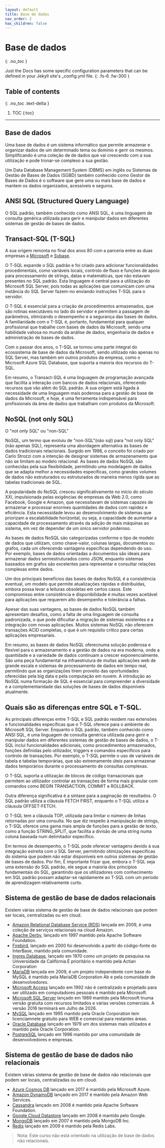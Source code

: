 ```yaml
---
layout: default
title: Base de dados
nav_order: 2
has_children: false
---
```


# Base de dados
{: .no_toc }

Just the Docs has some specific configuration parameters that can be defined in your Jekyll site's \_config.yml file.
{: .fs-6 .fw-300 }

## Table of contents
{: .no_toc .text-delta }

1. TOC
{:toc}

---


## Base de dados

Uma base de dados é um sistema informático que permite armazenar e organizar dados de um determinado tema ou domínio e gerir os mesmos. Simplificando é uma coleção de de dados que vai crescendo com a sua utilização e pode tronar-se complexo a sua gestão.

Um Data Database Management System (DBMS) em inglês ou Sistemas de Gestão de Bases de Dados (SGBD) também conhecido como Gestor de Bases de Dados é o software que gere uma ou mais base de dados e mantem os dados organizados, acessíveis e seguros.



## ANSI SQL (Structured Query Language)
O SQL padrão, também conhecido como ANSI SQL, é uma linguagem de consulta genérica utilizada para gerir e manipular dados em diferentes sistemas de gestão de bases de dados.




## Transact-SQL (T-SQL)

A sua origem remonta no final dos anos 80 com a parceria entre as duas empresas a [Microsoft](https://www.microsoft.com/pt-pt) e [Sybase](https://www.sap.com/portugal/products/acquired-brands/what-is-sybase.html).

O T-SQL expande o SQL padrão e foi criado para adicionar funcionalidades procedimentais, como variáveis locais, controlo de fluxo e funções de apoio para processamento de strings, datas e matemáticas, que não estavam presentes no SQL padrão. Esta linguagem é central para a utilização do Microsoft SQL Server, pois todas as aplicações que comunicam com uma instância do SQL Server fazem-no enviando instruções T-SQL para o servidor. 

O T-SQL é essencial para a criação de procedimentos armazenados, que são rotinas executáveis no lado do servidor e permitem a passagem de parâmetros, otimizando o desempenho e a segurança das bases de dados. A familiaridade com o T-SQL é, portanto, fundamental para qualquer profissional que trabalhe com bases de dados da Microsoft, sendo uma habilidade valiosa no mundo da análise de dados, engenharia de dados e administração de bases de dados.

Com o passar dos anos, o T-SQL se tornou uma parte integral do ecossistema de base de dados da Microsoft, sendo utilizado não apenas no SQL Server, mas também em outros produtos da empresa, como o Microsoft Azure SQL Database, que suporta a maioria dos recursos do T-SQL.


Em resumo, o Transact-SQL é uma linguagem de programação avançada que facilita a interação com bancos de dados relacionais, oferecendo recursos que vão além do SQL padrão. A sua origem está ligada à necessidade de uma linguagem mais poderosa para a gestão de base de dados da Microsoft, e hoje, é uma ferramenta indispensável para profissionais da área de dados que trabalham com produtos da Microsoft. 





## NoSQL (not only SQL)
O "not only SQL" ou "non-SQL" 


NoSQL, um termo que evoluiu de "non-SQL"(não sql) para "not only SQL"(não apenas SQL), representa uma abordagem alternativa às bases de dados tradicionais relacionais. Surgido em 1998, o conceito foi criado por Carlo Strozzi com a intenção de designar sistemas de armazenamento que não se limitam ao modelo relacional. As bases de dados NoSQL são conhecidas pela sua flexibilidade, permitindo uma modelagem de dados que se adapta melhor a necessidades específicas, como grandes volumes de dados não estruturados ou estruturados de maneira menos rígida que as tabelas tradicionais de SQL.

A popularidade do NoSQL cresceu significativamente no início do século XXI, impulsionada pelas exigências de empresas da Web 2.0, como Facebook, Google e Amazon, que necessitavam de sistemas capazes de armazenar e processar enormes quantidades de dados com rapidez e eficiência. Esta necessidade levou ao desenvolvimento de sistemas que priorizam a escalabilidade horizontal, ou seja, a capacidade de aumentar a capacidade de processamento através da adição de mais máquinas ao sistema, em vez de depender de um único servidor poderoso.

As bases de dados NoSQL são categorizadas conforme o tipo de modelo de dados que utilizam, como chave-valor, colunas largas, documentos ou grafos, cada um oferecendo vantagens específicas dependendo do uso. Por exemplo, bases de dados orientadas a documentos são ideais para armazenar dados semiestruturados como JSON, enquanto sistemas baseados em grafos são excelentes para representar e consultar relações complexas entre dados.

Um dos principais benefícios das bases de dados NoSQL é a consistência eventual, um modelo que permite atualizações rápidas e distribuídas, embora possa levar a leituras obsoletas em certos casos. Este compromisso entre consistência e disponibilidade é muitas vezes aceitável para aplicações que requerem alto desempenho e tolerância a falhas.

Apesar das suas vantagens, as bases de dados NoSQL também apresentam desafios, como a falta de uma linguagem de consulta padronizada, o que pode dificultar a migração de sistemas existentes e a integração com novas aplicações. Muitos sistemas NoSQL não oferecem transações ACID completas, o que é um requisito crítico para certas aplicações empresariais.

Em resumo, as bases de dados NoSQL oferecnuma solução poderosa e flexível para o armazenamento e a gestão de dados na era moderna, onde a quantidade e a variedade de dados continuam a crescer exponencialmente. São uma peça fundamental na infraestrutura de muitas aplicações web de grande escala e sistemas de processamento de dados em tempo real, permitindo que as organizações tirem proveito das oportunidades oferecidas pela big data e pela computação em nuvem. A introdução ao NoSQL numa formação de SQL é essencial para compreender a diversidade e a complementaridade das soluções de bases de dados disponíveis atualmente.



## Quais são as diferenças entre SQL e T-SQL. 
As principais diferenças entre T-SQL e SQL padrão residem nas extensões e funcionalidades específicas que o T-SQL oferece para o ambiente do Microsoft SQL Server. Enquanto o SQL padrão, também conhecido como ANSI SQL, é uma linguagem de consulta genérica utilizada para gerir e manipular dados em diferentes sistemas de gestão de bases de dados, o T-SQL inclui funcionalidades adicionais, como procedimentos armazenados, funções definidas pelo utilizador, triggers e comandos específicos para controlo de transações. Por exemplo, o T-SQL permite o uso de variáveis de tabela e tabelas temporárias, que são extremamente úteis para armazenar dados temporários durante o processamento de consultas complexas. 

O T-SQL suporta a utilização de blocos de código transacionais que permitem ao utilizador controlar as transações de forma mais granular com comandos como BEGIN TRANSACTION, COMMIT e ROLLBACK.

Outra diferença significativa é a sintaxe para a paginação de resultados. O SQL padrão utiliza a cláusula FETCH FIRST, enquanto o T-SQL utiliza a cláusula OFFSET-FETCH. 

O T-SQL tem a cláusula TOP, utilizada para limitar o número de linhas retornadas por uma consulta. No que diz respeito à manipulação de strings, o T-SQL oferece uma gama mais ampla de funções para a gestão de texto, como a função STRING_SPLIT, que facilita a divisão de uma string numa coluna baseada num delimitador específico.

Em termos de desempenho, o T-SQL pode oferecer vantagens devido à sua integração estreita com o SQL Server, permitindo otimizações específicas do sistema que podem não estar disponíveis em outros sistemas de gestão de bases de dados. Por fim, É importante frizar que, embora o T-SQL seja uma extensão do SQL padrão, ele segue a maioria dos princípios fundamentais do SQL, garantindo que os utilizadores com conhecimento em SQL padrão possam adaptar-se rapidamente ao T-SQL com um período de aprendizagem relativamente curto.


## Sistema de gestão de base de dados relacionais

Existem várias sistema de gestão de base de dados relacionais que podem ser locais, centralizadas ou em cloud.

- [Amazon Relational Database Service (RDS)](https://aws.amazon.com/pt/rds/) lançada em 2009, é uma coleção de serviços relacionais na cloud Amazon. 
- [Apache Derby](https://db.apache.org/derby/), lançado em 1997 mantido pela Apache Software Foundation.
- [Firebird](https://firebirdsql.org/), lançado em 2000 foi desenvolvido a partir do código-fonte do InterBase, mantido pela comunidade.
- [Ingres Database](https://www.actian.com/databases/ingres/), lançado em 1970 como um projeto de pesquisa na Universidade da Califórnia.É prioritário e mantido pela Actian Corporation
- [MariaDB](https://mariadb.org/) lançada em 2009, é um projeto independente com base do MySQL é mantido pela MariaDB Corporation Ab e pela comunidade de desenvolvedores.
- [Microsoft Access](https://www.microsoft.com/pt-pt/microsoft-365/access) lançado em 1992 não é centralizado e projetado para ser utilizado em computadores pessoais é mantido pela Microsoft.
- [Microsoft SQL Server](https://www.microsoft.com/pt-pt/sql-server/) lançado em 1989 mantido pela Microsoft tnuma versão gratuita com recursos limitados e várias versões comerciais. A versão 2016 terminará em Julho de 2026.
- [MySQL](https://www.mysql.com/) lançado em 1995 mantido pela Oracle Corporation tem licenciamnete gratuito para WEB e comercial para restantes áreas.
- [Oracle Database](https://www.oracle.com/database/) lançado em 1979 um dos sistemas mais utilzados e mantido pela Oracle Corporation.
- [PostgreSQL](https://www.postgresql.org/) lançado em 1996 mantido por uma comunidade de desenvolvedores e empresas.

## Sistema de gestão de base de dados não relacionais 

Existem várias sistema de gestão de base de dados não relacionais que podem ser locais, centralizadas ou em cloud.

- [Azure Cosmos DB]() lançado em 2017 é mantido pela Microsoft Azure.
- [Amazon DynamoDB]() lançado em 2017 é mantido pela Amazon Web Services.
- [Cassandra]() lançado em 2008 é mantido pela Apache Software Foundation.
- [Google Cloud Datastore]() lançado em 2008 é mantido pelo Google.
- [MongoDB]() lançado em 2007 é mantido pela MongoDB Inc. 
- [Redis]() lançado em 2009 é mantido pela Redis Labs.

>Nota: Este curso não está orientado na utilização de base de dados não relacionais.

<br>